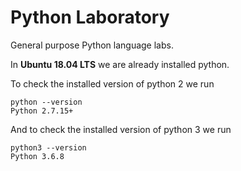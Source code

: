 # Python Laboratory

General purpose Python language labs.

In __Ubuntu 18.04 LTS__ we are already installed python.

To check the installed version of python 2 we run

```shell
python --version
Python 2.7.15+
```

And to check the installed version of python 3 we run

```shell
python3 --version
Python 3.6.8
```
